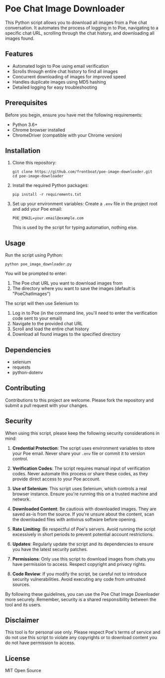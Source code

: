# Poe Chat Image Downloader

This Python script allows you to download all images from a Poe chat conversation. It automates the process of logging in to Poe, navigating to a specific chat URL, scrolling through the chat history, and downloading all images found.

## Features

- Automated login to Poe using email verification
- Scrolls through entire chat history to find all images
- Concurrent downloading of images for improved speed
- Handles duplicate images using MD5 hashing
- Detailed logging for easy troubleshooting

## Prerequisites

Before you begin, ensure you have met the following requirements:

- Python 3.6+
- Chrome browser installed
- ChromeDriver (compatible with your Chrome version)

## Installation

1. Clone this repository:

   ```
   git clone https://github.com/frontboat/poe-image-downloader.git
   cd poe-image-downloader
   ```

2. Install the required Python packages:

   ```
   pip install -r requirements.txt
   ```

3. Set up your environment variables:
   Create a `.env` file in the project root and add your Poe email:
   ```
   POE_EMAIL=your.email@example.com
   ```
   This is used by the script for typing automation, nothing else.

## Usage

Run the script using Python:

```
python poe_image_downloader.py
```

You will be prompted to enter:

1. The Poe chat URL you want to download images from
2. The directory where you want to save the images (default is "PoeChatImages")

The script will then use Selenium to:

1. Log in to Poe (in the command line, you'll need to enter the verification code sent to your email)
2. Navigate to the provided chat URL
3. Scroll and load the entire chat history
4. Download all found images to the specified directory

## Dependencies

- selenium
- requests
- python-dotenv

## Contributing

Contributions to this project are welcome. Please fork the repository and submit a pull request with your changes.

## Security

When using this script, please keep the following security considerations in mind:

1. **Credential Protection**: The script uses environment variables to store your Poe email. Never share your `.env` file or commit it to version control.

2. **Verification Codes**: The script requires manual input of verification codes. Never automate this process or share these codes, as they provide direct access to your Poe account.

3. **Use of Selenium**: This script uses Selenium, which controls a real browser instance. Ensure you're running this on a trusted machine and network.

4. **Downloaded Content**: Be cautious with downloaded images. They are saved as-is from the source. If you're unsure about the content, scan the downloaded files with antivirus software before opening.

5. **Rate Limiting**: Be respectful of Poe's servers. Avoid running the script excessively in short periods to prevent potential account restrictions.

6. **Updates**: Regularly update the script and its dependencies to ensure you have the latest security patches.

7. **Permissions**: Only use this script to download images from chats you have permission to access. Respect copyright and privacy rights.

8. **Code Review**: If you modify the script, be careful not to introduce security vulnerabilities. Avoid executing any code from untrusted sources.

By following these guidelines, you can use the Poe Chat Image Downloader more securely. Remember, security is a shared responsibility between the tool and its users.

## Disclaimer

This tool is for personal use only. Please respect Poe's terms of service and do not use this script to violate any copyrights or to download content you do not have permission to access.

## License

MIT Open Source
